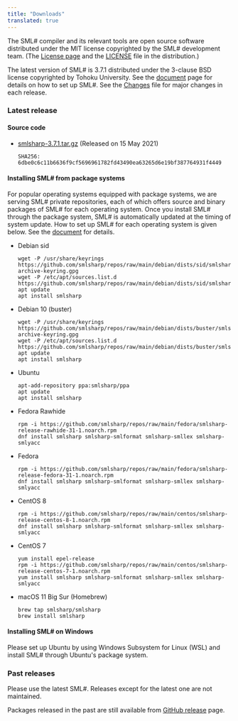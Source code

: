 ```yaml
---
title: "Downloads"
translated: true
---
```


The SML# compiler and its relevant tools are open source software distributed
under the MIT license copyrighted by the SML# development team.
(The [License page](../about/license/) and the [LICENSE](https://github.com/smlsharp/smlsharp/blob/master/LICENSE) file in the distribution.)

The latest version of SML# is 3.7.1 distributed under the 3-clause BSD license copyrighted by Tohoku University.
See the [document](../documents/index.md) page for details on how to set up SML#.
See the [Changes](https://github.com/smlsharp/smlsharp/blob/master/Changes) file for major changes in each release.

### Latest release

#### Source code

* [smlsharp-3.7.1.tar.gz](https://github.com/smlsharp/smlsharp/releases/download/v3.7.1/smlsharp-3.7.1.tar.gz) (Released on 15 May 2021)
  ```
  SHA256: 6dbe0c6c11b6636f9cf5696961782fd43490ea63265d6e19bf387764931f4449
  ```

#### Installing SML# from package systems

For popular operating systems equipped with package systems,
we are serving SML# private repositories, each of which offers source and binary packages of SML# for each operating system.
Once you install SML# through the package system, SML# is automatically updated
at the timing of system update.
How to set up SML# for each operating system is given below.
See the [document](../documents/index.md) for details.

* Debian sid
  ```
  wget -P /usr/share/keyrings https://github.com/smlsharp/repos/raw/main/debian/dists/sid/smlsharp-archive-keyring.gpg
  wget -P /etc/apt/sources.list.d https://github.com/smlsharp/repos/raw/main/debian/dists/sid/smlsharp.list
  apt update
  apt install smlsharp
  ```

* Debian 10 (buster)
  ```
  wget -P /usr/share/keyrings https://github.com/smlsharp/repos/raw/main/debian/dists/buster/smlsharp-archive-keyring.gpg
  wget -P /etc/apt/sources.list.d https://github.com/smlsharp/repos/raw/main/debian/dists/buster/smlsharp.list
  apt update
  apt install smlsharp
  ```

* Ubuntu
  ```
  apt-add-repository ppa:smlsharp/ppa
  apt update
  apt install smlsharp
  ```

* Fedora Rawhide
  ```
  rpm -i https://github.com/smlsharp/repos/raw/main/fedora/smlsharp-release-rawhide-31-1.noarch.rpm
  dnf install smlsharp smlsharp-smlformat smlsharp-smllex smlsharp-smlyacc
  ```

* Fedora
  ```
  rpm -i https://github.com/smlsharp/repos/raw/main/fedora/smlsharp-release-fedora-31-1.noarch.rpm
  dnf install smlsharp smlsharp-smlformat smlsharp-smllex smlsharp-smlyacc
  ```

* CentOS 8
  ```
  rpm -i https://github.com/smlsharp/repos/raw/main/centos/smlsharp-release-centos-8-1.noarch.rpm
  dnf install smlsharp smlsharp-smlformat smlsharp-smllex smlsharp-smlyacc
  ```

* CentOS 7
  ```
  yum install epel-release
  rpm -i https://github.com/smlsharp/repos/raw/main/centos/smlsharp-release-centos-7-1.noarch.rpm
  yum install smlsharp smlsharp-smlformat smlsharp-smllex smlsharp-smlyacc
  ```

* macOS 11 Big Sur (Homebrew)
  ```
  brew tap smlsharp/smlsharp
  brew install smlsharp
  ```

#### Installing SML# on Windows

Please set up Ubuntu by using Windows Subsystem for Linux (WSL) and
install SML# through Ubuntu's package system.

### Past releases

Please use the latest SML#.
Releases except for the latest one are not maintained.

Packages released in the past are still available from
[GitHub release](https://github.com/smlsharp/smlsharp/releases) page.

